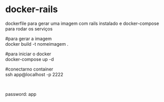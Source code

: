 # docker-rails <br>
dockerfile para gerar uma imagem com rails instalado e docker-compose  para rodar os serviços

#para gerar a imagem <br>
docker build -t nomeimagem .

#para iniciar o docker <br>
docker-compose up -d

#conectarno container <br>
ssh app@localhost -p 2222

<br>

password: app
